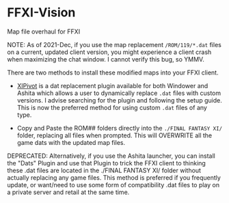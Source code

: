 # FFXI-Vision
Map file overhaul for FFXI

NOTE: As of 2021-Dec, if you use the map replacement `/ROM/119/*.dat` files on a current, updated client version, you might experience a client crash when maximizing the chat window. I cannot verify this bug, so YMMV.

There are two methods to install these modified maps into your FFXI client.

- [XIPivot](https://github.com/Shirk/XIPivot) is a dat replacement plugin available for both Windower and Ashita which allows a user to dynamically replace `.dat` files with custom versions. I advise searching for the plugin and following the setup guide. This is now the preferred method for using custom `.dat` files of any type.

- Copy and Paste the ROM## folders directly into the `./FINAL FANTASY XI/` folder, replacing all files when prompted. This will OVERWRITE all the game dats with the updated map files.

DEPRECATED: Alternatively, if you use the Ashita launcher, you can install the "Dats" Plugin and use that Plugin to trick the FFXI client to thinking these .dat files are located in the ./FINAL FANTASY XI/ folder without actually replacing any game files. This method is preferred if you frequently update, or want/need to use some form of compatibility .dat files to play on a private server and retail at the same time.
